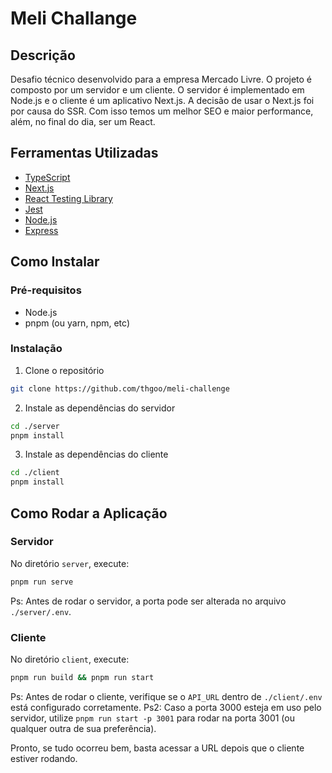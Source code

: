 # Meli Challange

## Descrição

Desafio técnico desenvolvido para a empresa Mercado Livre. O projeto é composto por um servidor e um cliente. O servidor é implementado em Node.js e o cliente é um aplicativo Next.js. A decisão de usar o Next.js foi por causa do SSR. Com isso temos um melhor SEO e maior performance, além, no final do dia, ser um React.

## Ferramentas Utilizadas

- [TypeScript](https://www.typescriptlang.org/)
- [Next.js](https://nextjs.org/)
- [React Testing Library](https://testing-library.com/react)
- [Jest](https://jestjs.io/)
- [Node.js](https://nodejs.org/)
- [Express](https://expressjs.com/)


## Como Instalar

### Pré-requisitos

- Node.js
- pnpm (ou yarn, npm, etc)

### Instalação

1. Clone o repositório
```bash
git clone https://github.com/thgoo/meli-challenge
```

2. Instale as dependências do servidor

```bash
cd ./server
pnpm install
```

3. Instale as dependências do cliente

```bash
cd ./client
pnpm install
```

## Como Rodar a Aplicação

### Servidor

No diretório `server`, execute:

```bash
pnpm run serve
```
Ps: Antes de rodar o servidor, a porta pode ser alterada no arquivo `./server/.env`.

### Cliente

No diretório `client`, execute:

```bash
pnpm run build && pnpm run start
```
Ps: Antes de rodar o cliente, verifique se o `API_URL` dentro de `./client/.env` está configurado corretamente.
Ps2: Caso a porta 3000 esteja em uso pelo servidor, utilize `pnpm run start -p 3001` para rodar na porta 3001 (ou qualquer outra de sua preferência).

Pronto, se tudo ocorreu bem, basta acessar a URL depois que o cliente estiver rodando.
